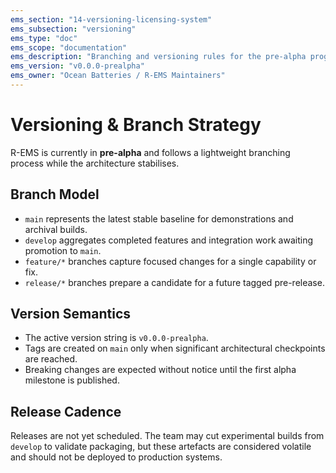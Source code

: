 ```yaml
---
ems_section: "14-versioning-licensing-system"
ems_subsection: "versioning"
ems_type: "doc"
ems_scope: "documentation"
ems_description: "Branching and versioning rules for the pre-alpha programme."
ems_version: "v0.0.0-prealpha"
ems_owner: "Ocean Batteries / R-EMS Maintainers"
---
```


# Versioning & Branch Strategy

R-EMS is currently in **pre-alpha** and follows a lightweight branching process while the architecture stabilises.

## Branch Model

- `main` represents the latest stable baseline for demonstrations and archival builds.
- `develop` aggregates completed features and integration work awaiting promotion to `main`.
- `feature/*` branches capture focused changes for a single capability or fix.
- `release/*` branches prepare a candidate for a future tagged pre-release.

## Version Semantics

- The active version string is `v0.0.0-prealpha`.
- Tags are created on `main` only when significant architectural checkpoints are reached.
- Breaking changes are expected without notice until the first alpha milestone is published.

## Release Cadence

Releases are not yet scheduled. The team may cut experimental builds from `develop` to validate packaging, but these artefacts are considered volatile and should not be deployed to production systems.
